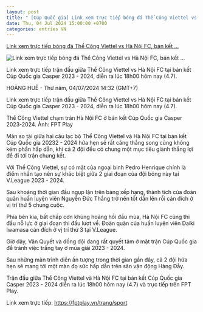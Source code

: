 ```yaml
---
layout: post
title: " [Cúp Quốc gia] Link xem trực tiếp bóng đá Thể Công Viettel vs Hà Nội FC, bán kết ..."
date: Thu, 04 Jul 2024 15:00:00 +0700
categories: entries VN
---
```

[Link xem trực tiếp bóng đá Thể Công Viettel vs Hà Nội FC, bán kết ...](https://laodong.vn/bong-da/link-xem-truc-tiep-bong-da-the-cong-viettel-vs-ha-noi-fc-ban-ket-cup-quoc-gia-1361616.ldo)

![Link xem trực tiếp bóng đá Thể Công Viettel vs Hà Nội FC, bán kết ...](https://media-cdn-v2.laodong.vn/storage/newsportal/2024/7/4/1361616/Ha-Noi-Viettel.jpg?w=800&h=420&crop=auto&scale=both)

Link xem trực tiếp trận đấu giữa Thể Công Viettel vs Hà Nội FC tại bán kết Cúp Quốc gia Casper 2023 - 2024, diễn ra lúc 18h00 hôm nay (4.7).

HOÀNG HUÊ - Thứ năm, 04/07/2024 14:32 (GMT+7)

Link xem trực tiếp trận đấu giữa Thể Công Viettel vs Hà Nội FC tại bán kết Cúp Quốc gia Casper 2023 - 2024, diễn ra lúc 18h00 hôm nay (4.7).

Thể Công Viettel chạm trán Hà Nội FC ở bán kết Cúp Quốc gia Casper 2023-2024. Ảnh: FPT Play

Màn so tài giữa hai câu lạc bộ Thể Công Viettel và Hà Nội FC tại bán kết Cúp Quốc gia 20232 - 2024 hứa hẹn sẽ rất căng thẳng song cũng không kém phần hấp dẫn, khi cả 2 đội đều có chung một mục tiêu giành thắng lợi để đi tới trận chung kết.

Với Thể Công Viettel, sự có mặt của ngoại binh Pedro Henrique chính là điểm nhấn tạo nên sự khác biệt giữa 2 giai đoạn của đội bóng này tại V.League 2023 - 2024.

Sau khoảng thời gian đầu ngụp lặn trên bảng xếp hạng, thành tích của đoàn quân huấn luyện viên Nguyễn Đức Thắng trở nên tốt dần lên rồi cán đích ở vị trí thứ 5 chung cuộc.

Phía bên kia, bất chấp cơn khủng hoảng hồi đầu mùa, Hà Nội FC cũng thi đấu nỗ lực ở giai đoạn thi đấu lượt về. Đoàn quân của huấn luyện viên Daiki Iwamasa cán đích ở vị trí thứ 3 tại V.League.

Giờ đây, Văn Quyết và đồng đội đang rất quyết tâm ở mặt trận Cúp Quốc gia để tránh việc trắng tay ở mùa giải 2023 - 2024.

Sau những màn trình diễn ấn tượng trong thời gian gần đây, cả 2 đội hứa hẹn sẽ mang tới một màn đọ sức hấp dẫn trên sân vận động Hàng Đẫy.

Trận đấu giữa Thể Công Viettel và Hà Nội FC tại bán kết Cúp Quốc gia Casper 2023 - 2024 diễn ra lúc 18h00 hôm nay (4.7) và trực tiếp trên FPT Play.

Link xem trực tiếp: https://fptplay.vn/trang/sport

